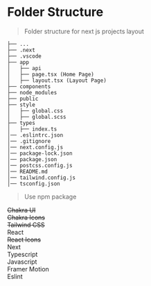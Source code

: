 Folder Structure
============================

> Folder structure for next js projects layout

    ├── ...
    ├── .next         
    ├── .vscode        
    ├── app     
    │   ├── api         
    │   ├── page.tsx (Home Page)            
    │   ├── layout.tsx (Layout Page)            
    ├── components           
    ├── node_modules         
    ├── public            
    ├── style                    
    │   ├── global.css          
    │   ├── global.scss       
    ├── types                    
    │   ├── index.ts                                                      
    │── .eslintrc.json
    │── .gitignore
    │── next.config.js
    │── package-lock.json
    │── package.json
    │── postcss.config.js
    │── README.md
    │── tailwind.config.js
    │── tsconfig.json

> Use npm package

~~Chakra UI~~ <br />
~~Chakra Icons~~ <br />
~~Tailwind CSS~~ <br />
React <br />
~~React Icons~~ <br />
Next <br />
Typescript <br />
Javascript <br />
Framer Motion <br />
Eslint <br />
